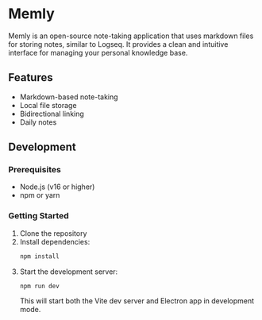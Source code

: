 # Memly

Memly is an open-source note-taking application that uses markdown files for storing notes, similar to Logseq. It provides a clean and intuitive interface for managing your personal knowledge base.

## Features

- Markdown-based note-taking
- Local file storage
- Bidirectional linking
- Daily notes

## Development

### Prerequisites

- Node.js (v16 or higher)
- npm or yarn

### Getting Started

1. Clone the repository
2. Install dependencies:
   ```bash
   npm install
   ```
3. Start the development server:
   ```bash
   npm run dev
   ```
   This will start both the Vite dev server and Electron app in development mode.